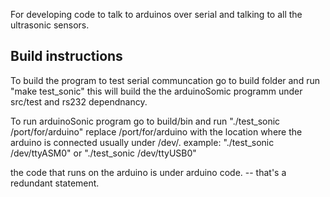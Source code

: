 For developing code to talk to arduinos over serial and talking to all the ultrasonic sensors.

## Build instructions 

To build the program to test serial communcation go to build folder and run "make test_sonic" this will build the the arduinoSomic programm under src/test and rs232 dependnancy. 

To run arduinoSonic program go to build/bin and run "./test_sonic /port/for/arduino" replace /port/for/arduino with the location where the arduino is connected usually under /dev/.
example: "./test_sonic /dev/ttyASM0" or "./test_sonic /dev/ttyUSB0" 

the code that runs on the arduino is under arduino code. -- that's a redundant statement. 
